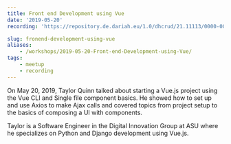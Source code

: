```yaml
---
title: Front end Development using Vue
date: '2019-05-20'
recording: 'https://repository.de.dariah.eu/1.0/dhcrud/21.11113/0000-000C-20A1-9/data'

slug: fronend-development-using-vue
aliases: 
    - /workshops/2019-05-20-Front-end-Development-using-Vue/
tags:
    - meetup
    - recording
---
```


On May 20, 2019, Taylor Quinn talked about starting a Vue.js project using the Vue CLI and Single file component basics.
He showed how to set up and use Axios to make Ajax calls and covered topics from project setup to the basics of composing a UI with components.


Taylor is a Software Engineer in the Digital Innovation Group at ASU where he specializes on Python and Django development using Vue.js.
